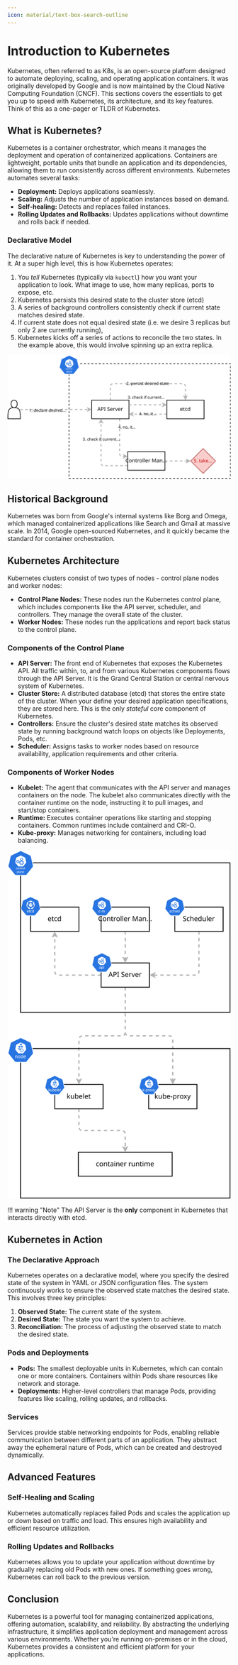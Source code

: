 ```yaml
---
icon: material/text-box-search-outline
---
```


# Introduction to Kubernetes

Kubernetes, often referred to as K8s, is an open-source platform designed to automate deploying, scaling, and operating application containers. It was originally developed by Google and is now maintained by the Cloud Native Computing Foundation (CNCF). This sections covers the essentials to get you up to speed with Kubernetes, its architecture, and its key features. Think of this as a one-pager or TLDR of Kubernetes.

## What is Kubernetes?

Kubernetes is a container orchestrator, which means it manages the deployment and operation of containerized applications. Containers are lightweight, portable units that bundle an application and its dependencies, allowing them to run consistently across different environments. Kubernetes automates several tasks:

- **Deployment:** Deploys applications seamlessly.
- **Scaling:** Adjusts the number of application instances based on demand.
- **Self-healing:** Detects and replaces failed instances.
- **Rolling Updates and Rollbacks:** Updates applications without downtime and rolls back if needed.

<h3>Declarative Model</h3>

The declarative nature of Kubernetes is key to understanding the power of it. At a super high level, this is how Kubernetes operates:

1. You *tell* Kubernetes (typically via `kubectl`) how you want your application to look. What image to use, how many replicas, ports to expose, etc.
2. Kubernetes persists this desired state to the cluster store (etcd)
3. A series of background controllers consistently check if current state matches desired state.
4. If current state does not equal desired state (i.e. we desire 3 replicas but only 2 are currently running),
5. Kubernetes kicks off a series of actions to reconcile the two states. In the example above, this would involve spinning up an extra replica.

![](../images/overview.svg)

## Historical Background

Kubernetes was born from Google's internal systems like Borg and Omega, which managed containerized applications like Search and Gmail at massive scale. In 2014, Google open-sourced Kubernetes, and it quickly became the standard for container orchestration.

## Kubernetes Architecture

Kubernetes clusters consist of two types of nodes - control plane nodes and worker nodes:

- **Control Plane Nodes:** These nodes run the Kubernetes control plane, which includes components like the API server, scheduler, and controllers. They manage the overall state of the cluster.
- **Worker Nodes:** These nodes run the applications and report back status to the control plane.

<h3>Components of the Control Plane</h3>

- **API Server:** The front end of Kubernetes that exposes the Kubernetes API. All traffic within, to, and from various Kubernetes components flows through the API Server. It is the Grand Central Station or central nervous system of Kubernetes.
- **Cluster Store:** A distributed database (etcd) that stores the entire state of the cluster. When your define your desired application specifications, they are stored here. This is the only *stateful* core component of Kubernetes.
- **Controllers:** Ensure the cluster's desired state matches its observed state by running background watch loops on objects like Deployments, Pods, etc.
- **Scheduler:** Assigns tasks to worker nodes based on resource availability, application requirements and other criteria.

<h3>Components of Worker Nodes</h3>

- **Kubelet:** The agent that communicates with the API server and manages containers on the node. The kubelet also communicates directly with the container runtime on the node, instructing it to pull images, and start/stop containers.
- **Runtime:** Executes container operations like starting and stopping containers. Common runtimes include containerd and CRI-O.
- **Kube-proxy:** Manages networking for containers, including load balancing.

![](../images/arch.svg)

!!! warning "Note"
    The API Server is the **only** component in Kubernetes that interacts directly with etcd.

## Kubernetes in Action

<h3>The Declarative Approach</h3>

Kubernetes operates on a declarative model, where you specify the desired state of the system in YAML or JSON configuration files. The system continuously works to ensure the observed state matches the desired state. This involves three key principles:

1. **Observed State:** The current state of the system.
2. **Desired State:** The state you want the system to achieve.
3. **Reconciliation:** The process of adjusting the observed state to match the desired state.

<h3>Pods and Deployments</h3>

- **Pods:** The smallest deployable units in Kubernetes, which can contain one or more containers. Containers within Pods share resources like network and storage.
- **Deployments:** Higher-level controllers that manage Pods, providing features like scaling, rolling updates, and rollbacks.

<h3>Services</h3>

Services provide stable networking endpoints for Pods, enabling reliable communication between different parts of an application. They abstract away the ephemeral nature of Pods, which can be created and destroyed dynamically.

## Advanced Features

<h3>Self-Healing and Scaling</h3>

Kubernetes automatically replaces failed Pods and scales the application up or down based on traffic and load. This ensures high availability and efficient resource utilization.

<h3>Rolling Updates and Rollbacks</h3>

Kubernetes allows you to update your application without downtime by gradually replacing old Pods with new ones. If something goes wrong, Kubernetes can roll back to the previous version.

## Conclusion

Kubernetes is a powerful tool for managing containerized applications, offering automation, scalability, and reliability. By abstracting the underlying infrastructure, it simplifies application deployment and management across various environments. Whether you're running on-premises or in the cloud, Kubernetes provides a consistent and efficient platform for your applications.